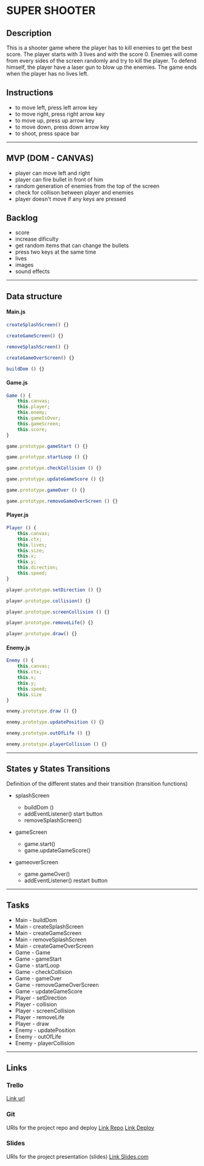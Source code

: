 # SUPER SHOOTER 

## Description
This is a shooter game where the player has to kill enemies to get the best score. The player starts with 3 lives and with the score 0. Enemies will come from every sides of the screen randomly and try to kill the player. To defend himself, the player have a laser gun to blow up the enemies. The game ends when the player has no lives left.

## Instructions

- to move left, press left arrow key
- to move right, press right arrow key
- to move up, press up arrow key
- to move down, press down arrow key
- to shoot, press space bar

---

## MVP (DOM - CANVAS)

- player can move left and right
- player can fire bullet in front of him
- random generation of enemies from the top of the screen
- check for collison between player and enemies
- player doesn't move if any keys are pressed

## Backlog

- score
- increase dificulty 
- get random items that can change the bullets
- press two keys at the same time
- lives
- images
- sound effects

---

## Data structure

#### Main.js 

```javascript
createSplashScreen() {}

createGameScreen() {}

removeSplashScreen() {}

createGameOverScreen() {}

buildDom () {}
```

#### Game.js

```javascript
Game () {
    this.canvas;
    this.player;
    this.enemy;
    this.gameIsOver;
    this.gameScreen;
    this.score;
}

game.prototype.gameStart () {}

game.prototype.startLoop () {}

game.prototype.checkCollision () {}

game.prototype.updateGameScore () {}

game.prototype.gameOver () {}

game.prototype.removeGameOverScreen () {}
```

#### Player.js

```javascript
Player () {
    this.canvas;
    this.ctx;
    this.lives;
    this.size;
    this.x;
    this.y;
    this.direction;
    this.speed;
}

player.prototype.setDirection () {}

player.prototype.collision() {}

player.prototype.screenCollision () {}

player.prototype.removeLife() {}

player.prototype.draw() {}

```

#### Enemy.js

```javascript
Enemy () {
    this.canvas;
    this.ctx;
    this.x;
    this.y;
    this.speed;
    this.size
}

enemy.prototype.draw () {}

enemy.prototype.updatePosition () {}

enemy.prototype.outOfLife () {}

enemy.prototype.playerCollision () {}
```

---

## States y States Transitions
Definition of the different states and their transition (transition functions)

- splashScreen
    - buildDom ()
    - addEventListener() start button
    - removeSplashScreen()

- gameScreen
    - game.start()
    - game.updateGameScore()

- gameoverScreen
    - game.gameOver()
    - addEventListener() restart button

---

## Tasks

- Main - buildDom
- Main - createSplashScreen
- Main - createGameScreen
- Main - removeSplashScreen
- Main - createGameOverScreen
- Game - Game 
- Game - gameStart
- Game - startLoop
- Game - checkCollision
- Game - gameOver
- Game - removeGameOverScreen
- Game - updateGameScore
- Player - setDirection
- Player - collision
- Player - screenCollision
- Player - removeLife
- Player - draw
- Enemy - updatePosition
- Enemy - outOfLife
- Enemy - playerCollision

---

## Links


### Trello
[Link url](https://trello.com)


### Git
URls for the project repo and deploy
[Link Repo](http://github.com)
[Link Deploy](http://github.com)


### Slides
URls for the project presentation (slides)
[Link Slides.com](http://slides.com)
